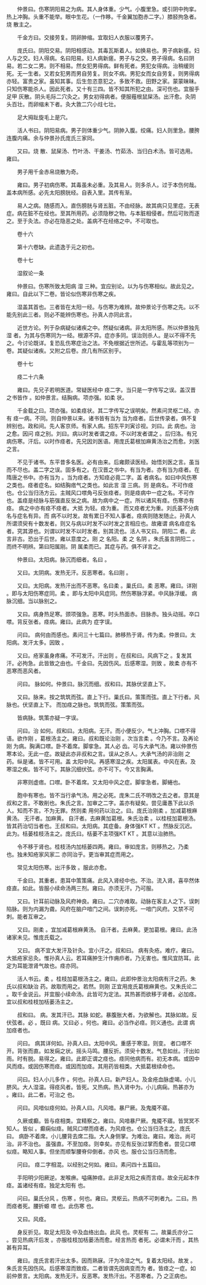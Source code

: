 <!-- { "loadSidebar": true } -->
　　仲景曰。伤寒阴阳易之为病。其人身体重。少气。小腹里急。或引阴中拘挛。热上冲胸。头重不能举。眼中生花。（一作眵。千金翼加胞赤二字。）膝胫拘急者。烧 散主之。

　　千金方曰。交接劳复。阴卵肿缩。宜取妇人衣服以覆男子。

　　庞氏曰。阴阳交易。阴阳相感动。其毒瓦斯着人。如换易也。男子病新瘥。妇人与之交。妇人得病。名曰阳易。妇人病新瘥。男子与之交。男子得病。名曰阴易。若二女二男。则不相易。然女犯男得病。鲜有死者。男犯女得病。治稍缓则死。无一生者。又若女犯男而男自劳复。则女不病。男犯女而女自劳复。则男得病亦轻。富贵之家。虽知其事。后生忽恣意犯之。多致不救。田野之家。蒙蒙昧昧。只知伤寒能杀人。因此死者。又十有三四。皆不知其所犯之由。深可伤也。宜服手足甲 灰散。阴头毛际二穴灸之。男女初得病者。便服薤根鼠屎汤。出汗愈。灸阴头百壮。而卵缩未下者。灸大敦二穴小炷七壮。

　　足大拇趾旋毛上是穴。

　　活人书曰。阴阳易病。男子则体重少气。阴肿入腹。绞痛。妇人则里急。腰胯连腹内痛。余与仲景孙氏庞氏三家同。

　　又曰。烧 散、鼠屎汤、竹叶汤、干姜汤、竹茹汤、当归白术汤。皆可选用。雍曰。

　　男子用千金赤帛烧散为奇。

　　雍曰。男子初病伤寒。其毒虽未必重。及其易人。则多杀人。过于本伤何哉。盖本病所感。必先太阳膀胱经。自表入里。其传有渐。

　　易人之病。随感而入。直伤膀胱与肾五脏。不由经脉。故其病只见里症。无表症。病在脏不在经也。至其所用药。必须隐秽之物。与本脏相侵者。然后可败而逐之。至于灸法。亦必在隐恶之处。盖病不在经络之中。不可取也。

　　卷十六

　　第十六卷缺。此遗逸于元之初也。

　　卷十七

　　湿叙论一条

　　仲景曰。伤寒所致太阳病 湿 三种。宜应别论。以为与伤寒相似。故此见之。雍曰。自此以下二卷。皆论似伤寒非伤寒之疾。

　　湿盖其首也。三者皆在太阳一经。与伤寒为难辨。故仲景论于伤寒之先。以不能先别此三者。则必不能辨伤寒也。孙真人亦同此言。

　　近世方论。列于杂病疑似诸疾之中。然疑似诸病。非太阳所感。所以仲景独先 湿 者。为其与伤寒同为一经。根源不异。症亦多同。误治则杀人。是以不得不先之。今讨论既详。复恐乱伤寒症治之法。不免根据近世所述。与霍乱等项别为一卷。其疑似诸疾。又附之后卷。庶几有所区别乎。

　　卷十七

　　痉二十六条

　　雍曰。先兄子若明医道。常疑医经中 痉二字。当只是一字传写之误。盖汉晋之书皆作 。如仲景言。结胸病。项亦强。如柔 状。

　　千金载之曰。项亦强。如柔痉状。其二字传写之误明矣。然素问灵枢二经。亦有 痉一病。不同。则自仲景以来。诸书皆有当为 当为痉者。后世传录者。俱不复辨别也。政和间。先人客京师。有家人病。招东平刘寅诊视。刘曰。此 病也。治之愈。因问 痉之别。刘曰。病以时发者谓之痉。不以时发者谓之 。后归洛。有兄病伤寒。汗后。以时作痉者。先兄因刘医语。用庞氏葛根加麻黄汤治之而愈。刘医之言。

　　不见于诸书。东平昔多名医。必有由来。后雍颇读医经。始悟刘医之言。虽当而不尽也。盖二字之误。固多有之。在汉晋之书中。有当为者。亦有当为痉者。在隋唐之书中。亦有当为 。当为痉者。方知痉必竟二字。盖 者病名。如曰中风伤寒之类也。痉者症名。如结胸痞气之类也。如此言 湿 三病。则 是病名。不可作痉也。仓公当归汤方云。主贼风口噤角弓反张痉者。则是痉病中一症之名。不可作 也。盖痉是经脉与筋强直反张之病。故为病中之一症。所以诸风有痉。伤寒亦有痉。 病之中亦有痉不痉者。大抵 为轻。痉为重。 而又痉者尤为重。刘氏虽不分病名与症名有异。而 病不以时发。故有累日不知人事者。痉病则随发随止。孙真人所谓须臾有十数发者。则又与病以时发不以时发之言相应也。故雍谓 病名痉症名者。究其源也。刘谓以时发不以时发者。别其流也。活人书又曰。阴阳二 者。此言非古。恐出于后世。雍以意度之。刚 之 名阳。柔 之 名阴 。朱氏虽言阴阳二 。而终不明辨。第曰阳属刚。阴 属柔而已。其症与药。俱不详言之。

　　仲景曰。太阳病。脉沉而细者。名曰 。

　　又曰。太阴病。发热无汗。反恶寒者。名曰刚 。

　　又曰。太阳病。发热汗出而不恶寒。名曰柔 。巢氏曰。柔 恶寒。雍曰。详刚 。即与太阳伤寒症同。柔 。即与太阳中风症同。然伤寒脉浮紧。中风脉浮缓。 病脉沉细。当以脉别之。

　　又曰。病身热足寒。颈项强急。恶寒。时头热面赤。目脉赤。独头动摇。卒口噤。背反张者。痉病。雍曰。此病为 症字误。

　　问曰。 病何由而感也。素问三十七篇曰。肺移热于肾。传为柔。仲景曰。太阳病。发汗太多。因致 。

　　又曰。疮家虽身疼痛。不可发汗。汗出则 。在叔和曰。风病下之 。复发其汗。必拘急。此皆致之由也。千金曰。先因伤风。后感寒湿。则致 。故柔 亦有不恶寒而恶风者。

　　问曰。 脉如何。仲景曰。脉沉而细。叔和曰。其脉伏坚直上下。

　　又曰。脉来。按之筑筑而弦。直上下行。巢氏曰。策策而弦。直上下行者。风 脉也。伏坚直上下。 而加痉之脉也。筑筑而弦。策策而弦。

　　皆病脉。筑策亦疑一字误。

　　问曰。治 如何。叔和曰。太阳病。无汗。而小便反少。气上冲胸。口噤不得语。欲作刚 。葛根汤主之。雍曰。叔和既论治刚 。次当言柔 。今乃不言。及再论刚 为病。胸满口噤。卧不着席。脚挛急。其人必 齿。可与大承气汤。雍以仲景伤寒本论。无此一症。故疑此亦非叔和之言。误从之杀人。大承气汤的非治刚 之药。纵是诸。皆不可用。盖 太阳中风。再感寒湿之疾。太阳属表。中风在表。及寒湿之疾。皆不可下。其脉沉细伏弦。亦不可下。今又言胸满。

　　非寒则虚痞。口噤。卧不着席。又太阳中风之症。脚挛急者。脚蜷也。

　　胞中有寒也。皆不当行承气汤。用之必死。庞朱二氏不明改之去之者。意其是叔和之言。不敢削也。朱氏之言。加审之二字。盖亦有疑矣。尝见庸愚下此以杀人。知而不言。不为无罪。然则柔 用何药以治之。曰。庞氏治刚柔 。加减葛根麻黄汤。 无汗者。加麻黄。 自汗者。去麻黄加葛根。朱氏治柔 。以桂枝加葛根汤。皆其药治切当者也。王叔和曰。太阳病。其症备。身体强KT KT 。然脉反沉迟。此为。栝蒌桂枝汤主之。庞氏曰。栝蒌不主项强KT KT 。其意以治肺热。

　　令不移于肾也。桂枝汤内加栝蒌四两。雍曰。审如庞言。则移热之。乃柔 也。独未知疮家风家二 亦同治乎。更当审其症而用之。

　　常见太阳伤寒。出汗多致 。服此亦愈。

　　千金曰。其重者。患耳中策策痛。此风入肾经中也。不治。流入肾。喜卒然体痉直。如此。皆服小续命汤两三剂。雍曰。亦须无汗。乃可服。

　　又曰。针耳前动脉及风府神良。雍曰。二穴亦难取。动脉在客主人之下。误刺陷脉。则为内漏为聋。风府在脑户喑门之间。误刺亦死。一喑门风府。又禁不可刺。能者互审之。

　　又曰。刚柔 。宜加减葛根麻黄汤。 自汗者。去麻黄。更加葛根。雍曰。此汤诸家未见。惟庞氏载之。

　　又曰。 病不宜大发汗及针灸。宜小汗之。叔和曰。 病有灸疮。难疗。雍曰。大抵疮家忌灸。惟孙真人云。若耳痛肿生汁作痈疖者。乃无害也。惟风宜防耳。此定为耳能泄肾气故也。痉亦同。

　　活人书云。柔 。桂枝加葛根汤主之。雍曰。此即仲景治太阳病有汗之药。朱氏以叔和缺治 药。故取而用之。若然。则刚 正宜用庞氏葛根麻黄也。又朱氏论二 。取千金说云。并宜服小续命汤。此皆可为定法。其热甚而欲移于肾者。必加痉。宜以叔和桂枝加栝蒌汤主之。

　　叔和曰。 病。发其汗已。其脉 如蛇。暴腹胀大者。为欲解也。其脉如故。反伏弦者。必 。既曰 病。又曰必 。何也。雍曰。必当作必痉。则义通也。此谓 病加痉者也。

　　问曰。 病其详何如。孙真人曰。太阳中风。重感于寒湿。则变。 者口噤不开。背张而直。如发痫之状。摇头马鸣。腰反折。须臾十数发。气息如丝。汗出如雨。时有脱。易得之。雍曰。此即正谓之痉也。痉同他病而有。初无本病。或因中风而痉。或因伤寒而痉。或因而加痉。其用药皆相类。大抵葛根续命也。

　　问曰。妇人小儿多作 。何也。孙真人曰。新产妇人。及金疮血脉虚竭。小儿脐风。大人湿温。得痉风者。皆死。又热病。热入肾中为。小儿病痫。热甚亦为 。雍曰。此二者。可治之 也。

　　问曰。风喑似痉何如。孙真人曰。凡风喑。暴尸厥。及鬼魇不寤。

　　久厥或癫。皆与痉相类。宜精察之。雍曰。风喑暴尸厥。鬼魇不寤。皆冥冥不知人。皆似 。癫痫似痉。贼风口噤而痉者。为风痉也。仓公当归汤主之。庞氏曰。 病卧不着席。小儿腰背去席二指。大人身侧掌。为难治。雍曰。难治。尚可治。非不治也。 虽强直。不至加痉。则幸矣。亦见有反张过掌而愈者。尝见口噤似痉。略知人事。但坐而顺掣腰脊仰倒者。亦风 也。服仓公当归汤而愈。

　　问曰。 痉二字相混。以经别之何如。雍曰。素问四十五篇曰。

　　手阳明少阳厥逆。发喉痹。嗌痛肿痉。此非足太阳之疾而言痉。故全元起本作痉。盖诸经有痉。独足太阳有 也。

　　问曰。巢氏分风 。伤寒 。何也。雍曰。灵枢云。热病不可刺者九。二曰。热而痉者死。腰折螈 噤 也。此伤寒 也。

　　又曰。风痉。

　　身反折见。取足太阳及 中及血络出血。此风 也。灵枢有 二。故巢氏亦分二 。尝见热病汗后发 。亦服桂枝加栝蒌汤而愈。经言热而 者死。必谓未汗而 。其热甚有异耳。

　　雍曰。庞氏言若汗出太多。因而熟寐。汗为冷湿之气。复着太阳经。故发 。朱氏言先因伤风。后感寒湿而致痉。二者皆谓先因病变而为 者。皆痉之一症。如前仲景言。太阳病。发热无汗。反恶寒。发热汗出。不恶寒者。乃 之正病也。

